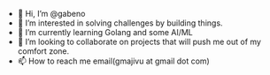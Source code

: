 - 👋 Hi, I’m @gabeno
- 👀 I’m interested in solving challenges by building things.
- 🌱 I’m currently learning Golang and some AI/ML
- 💞️ I’m looking to collaborate on projects that will push me out of my comfort zone.
- 📫 How to reach me email(gmajivu at gmail dot com)

<!---
gabeno/gabeno is a ✨ special ✨ repository because its `README.md` (this file) appears on your GitHub profile.
You can click the Preview link to take a look at your changes.
--->
